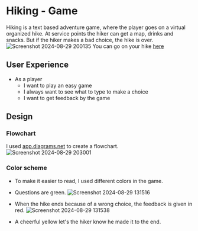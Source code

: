 # Hiking - Game
Hiking is a text based adventure game, where the player goes on a virtual organized hike. At service points the hiker can get a map, drinks and snacks. But if the hiker makes a bad choice, the hike is over.
![Screenshot 2024-08-29 200135](https://github.com/user-attachments/assets/9aca3b8a-22a0-401a-b464-5c154329dd9f)
You can go on your hike [here](https://hiking-b532d6d90183.herokuapp.com/)
## User Experience
- As a player
  - I want to play an easy game
  - I always want to see what to type to make a choice
  - I want to get feedback by the game
## Design
### Flowchart
I used [app.diagrams.net](https://app.diagrams.net/) to create a flowchart.
![Screenshot 2024-08-29 203001](https://github.com/user-attachments/assets/75713dc7-0a58-43d8-b562-beb92518e3fe)
### Color scheme
- To make it easier to read, I used different colors in the game.
- Questions are green.
![Screenshot 2024-08-29 131516](https://github.com/user-attachments/assets/532bc3c8-5527-4cd6-8f73-be93e6a341af)

- When the hike ends because of a wrong choice, the feedback is given in red.
![Screenshot 2024-08-29 131538](https://github.com/user-attachments/assets/a130b85d-a771-4bae-a0a7-597e5c7e2261)
- A cheerful yellow let's the hiker know he made it to the end.
